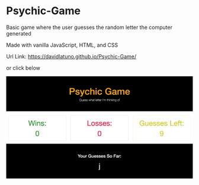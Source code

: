 # Psychic-Game
Basic game where the user guesses the random letter the computer generated

Made with vanilla JavaScript, HTML, and CSS

Url Link: https://davidlatuno.github.io/Psychic-Game/

or click below

[![deployed](assets/images/Psychic-game.png)](https://davidlatuno.github.io/Psychic-Game/)
